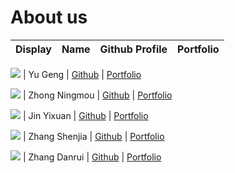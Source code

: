 # About us

Display | Name | Github Profile | Portfolio 
--------|:----:|:--------------:|:---------:

![](https://via.placeholder.com/100.png?text=Photo) | Yu Geng | [Github](https://github.com/gy716) | [Portfolio](docs/team/johndoe.md)

![](https://via.placeholder.com/100.png?text=Photo) | Zhong Ningmou | [Github](https://github.com/ZhongNingmou) | [Portfolio](docs/team/johndoe.md)

![](https://via.placeholder.com/100.png?text=Photo) | Jin Yixuan | [Github](https://github.com/JinYixuan-Au) | [Portfolio](https://github.com/AY2021S1-CS2113T-F11-2/tp/blob/master/docs/team/JinYixuan-Au.md)

![](https://via.placeholder.com/100.png?text=Photo) | Zhang Shenjia | [Github](https://github.com/jessicazhang617) | [Portfolio](docs/team/shenjia.md)

![](https://via.placeholder.com/100.png?text=Photo) | Zhang Danrui | [Github](https://github.com/zhangcaicai123) | [Portfolio](docs/team/zhangdanrui.md)
